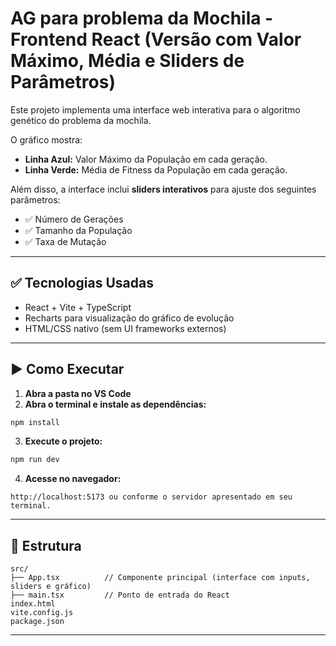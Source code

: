 
# AG para problema da Mochila - Frontend React (Versão com Valor Máximo, Média e Sliders de Parâmetros)

Este projeto implementa uma interface web interativa para o algoritmo genético do problema da mochila.

O gráfico mostra:
- **Linha Azul:** Valor Máximo da População em cada geração.
- **Linha Verde:** Média de Fitness da População em cada geração.

Além disso, a interface inclui **sliders interativos** para ajuste dos seguintes parâmetros:
- ✅ Número de Gerações
- ✅ Tamanho da População
- ✅ Taxa de Mutação

---

## ✅ Tecnologias Usadas
- React + Vite + TypeScript
- Recharts para visualização do gráfico de evolução
- HTML/CSS nativo (sem UI frameworks externos)

---

## ▶ Como Executar

1. **Abra a pasta no VS Code**
2. **Abra o terminal e instale as dependências:**
```bash
npm install
```

3. **Execute o projeto:**
```bash
npm run dev
```

4. **Acesse no navegador:**
```
http://localhost:5173 ou conforme o servidor apresentado em seu terminal.
```

---

## 📂 Estrutura
```
src/
├── App.tsx          // Componente principal (interface com inputs, sliders e gráfico)
├── main.tsx         // Ponto de entrada do React
index.html
vite.config.js
package.json
```

---
